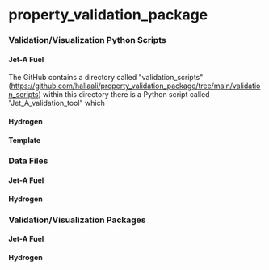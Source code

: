 # property_validation_package

### **Validation/Visualization Python Scripts**
#### Jet-A Fuel 
The GitHub contains a directory called "validation_scripts" (https://github.com/hallaali/property_validation_package/tree/main/validation_scripts) within this directory there is a Python script called "Jet_A_validation_tool" which 
#### Hydrogen 
#### Template 

### **Data Files**
#### Jet-A Fuel
#### Hydrogen

### **Validation/Visualization Packages**
#### Jet-A Fuel
#### Hydrogen
